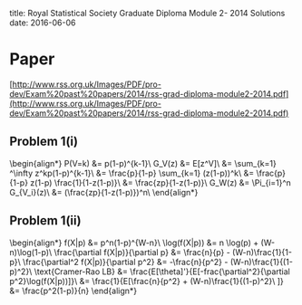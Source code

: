 title: Royal Statistical Society Graduate Diploma Module 2- 2014 Solutions
date: 2016-06-06

# Paper

[http://www.rss.org.uk/Images/PDF/pro-dev/Exam%20past%20papers/2014/rss-grad-diploma-module2-2014.pdf](http://www.rss.org.uk/Images/PDF/pro-dev/Exam%20past%20papers/2014/rss-grad-diploma-module2-2014.pdf)

## Problem 1(i)

\begin{align*}
P(V=k) &= p(1-p)^{k-1}\\
G_V(z) &= E[z^V]\\
&= \sum_{k=1} ^\infty z^kp(1-p)^{k-1}\\
&= \frac{p}{1-p} \sum_{k=1} (z(1-p))^k\\
&= \frac{p}{1-p} z(1-p) \frac{1}{1-z(1-p)}\\
&= \frac{zp}{1-z(1-p)}\\
G_W(z) &= \Pi_{i=1}^n G_{V_i}(z)\\
&= (\frac{zp}{1-z(1-p)})^n\\
\end{align*}

## Problem 1(ii)

\begin{align*}
f(X|p) &= p^n(1-p)^{W-n}\\
\log(f(X|p)) &= n \log(p) + (W-n)\log(1-p)\\
\frac{\partial f(X|p)}{\partial p} &= \frac{n}{p} - (W-n)\frac{1}{1-p}\\
\frac{\partial^2 f(X|p)}{\partial p^2} &= -\frac{n}{p^2} - (W-n)\frac{1}{(1-p)^2}\\
\text{Cramer-Rao LB} &= \frac{E[\theta]'}{E[-frac{\partial^2}{\partial p^2}\log(f(X|p))]}\\
&= \frac{1}{E[\frac{n}{p^2} + (W-n)\frac{1}{(1-p)^2}\\ ]}
&= \frac{p^2(1-p)}{n}
\end{align*}
